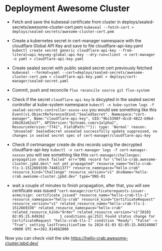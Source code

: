 # Deployment Awesome Cluster

* Fetch and save the kubeseal certificate from cluster in deploys/sealed-secrets/awesome-cluster-cert.pem
 `kubeseal --fetch-cert > deploys/sealed-secrets/awesome-cluster-cert.pem`

* Create a kubernetes secret in cert-manager namespace with the cloudflare Global API Key and save to file cloudflare-api-key.yaml
`kubectl create secret generic cloudflare-api-key --from-literal=api-key=my-global-api-key --dry-run=client -n cert-manager -o yaml > cloudflare-api-key.yaml`

* Create sealed secret with public sealed secret cert previously fetched
`kubeseal --format=yaml --cert=deploys/sealed-secrets/awesome-cluster-cert.pem < cloudflare-api-key.yaml > deploys/cert-manager/sealed-secret.yaml`

* Commit, push and reconcile
    `flux reconcile source git flux-system`

* Check if the secret `cloudflare-api-key` is decypted in the sealed secret controller at kube-system namespace
`kubectl -n kube-system logs -f sealed-secrets-controller-xxxxx-xxx`
you would see something like this
```Event(v1.ObjectReference{Kind:"SealedSecret", Namespace:"cert-manager", Name:"cloudflare-api-key", UID:"9bc5398f-dcc8-4822-b9bd-24b262a62a1f", APIVersion:"bitnami.com/v1alpha1", ResourceVersion:"7741", FieldPath:""}): type: 'Normal' reason: 'Unsealed' SealedSecret unsealed successfully update suppressed, no changes in sealed secret spec of cert-manager/cloudflare-api-key```

* Check if certmanager create de dns records using the decrypted cloudflare-api-key
`kubectl -n cert-manager logs -f cert-manager-xxxxxx`
you will see something like this
```cert-manager/challenges: propagation check failed" err="DNS record for \"hello-crab.awesome-cluster.jpbd.dev\" not yet propagated" resource_name="hello-crab-tls-1-1512669330-744811377" resource_namespace="hello-crab" resource_kind="Challenge" resource_version="v1" dnsName="hello-crab.awesome-cluster.jpbd.dev" type="DNS-01``` 

* wait a couple of minutes to finish propagation, after that, you will see certificate was issued
```"cert-manager/certificaterequests-issuer-acme/sign: certificate issued" resource_name="hello-crab-tls-1" resource_namespace="hello-crab" resource_kind="CertificateRequest" resource_version="v1" related_resource_name="hello-crab-tls-1-1512669330" related_resource_namespace="hello-crab" related_resource_kind="Order" related_resource_version="v1"I0103 02:05:15.849262       1 conditions.go:252] Found status change for CertificateRequest "hello-crab-tls-1" condition "Ready": "False" -> "True"; setting lastTransitionTime to 2024-01-03 02:05:15.849249067 +0000 UTC m=+262.914682800```

Now you can check visit the site https://hello-crab.awesome-cluster.jpbd.dev/